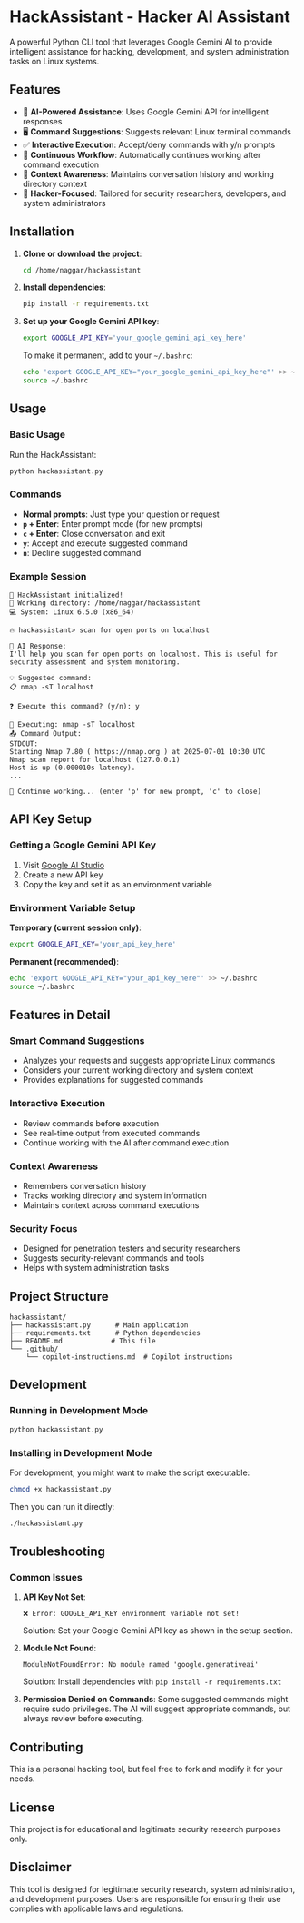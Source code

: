 # HackAssistant - Hacker AI Assistant

A powerful Python CLI tool that leverages Google Gemini AI to provide intelligent assistance for hacking, development, and system administration tasks on Linux systems.

## Features

- 🤖 **AI-Powered Assistance**: Uses Google Gemini API for intelligent responses
- 🖥️ **Command Suggestions**: Suggests relevant Linux terminal commands
- ✅ **Interactive Execution**: Accept/deny commands with y/n prompts
- 🔄 **Continuous Workflow**: Automatically continues working after command execution
- 📝 **Context Awareness**: Maintains conversation history and working directory context
- 🎯 **Hacker-Focused**: Tailored for security researchers, developers, and system administrators

## Installation

1. **Clone or download the project**:
   ```bash
   cd /home/naggar/hackassistant
   ```

2. **Install dependencies**:
   ```bash
   pip install -r requirements.txt
   ```

3. **Set up your Google Gemini API key**:
   ```bash
   export GOOGLE_API_KEY='your_google_gemini_api_key_here'
   ```
   
   To make it permanent, add to your `~/.bashrc`:
   ```bash
   echo 'export GOOGLE_API_KEY="your_google_gemini_api_key_here"' >> ~/.bashrc
   source ~/.bashrc
   ```

## Usage

### Basic Usage

Run the HackAssistant:
```bash
python hackassistant.py
```

### Commands

- **Normal prompts**: Just type your question or request
- **`p` + Enter**: Enter prompt mode (for new prompts)
- **`c` + Enter**: Close conversation and exit
- **`y`**: Accept and execute suggested command
- **`n`**: Decline suggested command

### Example Session

```
🚀 HackAssistant initialized!
📁 Working directory: /home/naggar/hackassistant
💻 System: Linux 6.5.0 (x86_64)

🔥 hackassistant> scan for open ports on localhost

🤖 AI Response:
I'll help you scan for open ports on localhost. This is useful for security assessment and system monitoring.

💡 Suggested command:
📋 nmap -sT localhost

❓ Execute this command? (y/n): y

🔧 Executing: nmap -sT localhost
📤 Command Output:
STDOUT:
Starting Nmap 7.80 ( https://nmap.org ) at 2025-07-01 10:30 UTC
Nmap scan report for localhost (127.0.0.1)
Host is up (0.000010s latency).
...

🔄 Continue working... (enter 'p' for new prompt, 'c' to close)
```

## API Key Setup

### Getting a Google Gemini API Key

1. Visit [Google AI Studio](https://makersuite.google.com/app/apikey)
2. Create a new API key
3. Copy the key and set it as an environment variable

### Environment Variable Setup

**Temporary (current session only)**:
```bash
export GOOGLE_API_KEY='your_api_key_here'
```

**Permanent (recommended)**:
```bash
echo 'export GOOGLE_API_KEY="your_api_key_here"' >> ~/.bashrc
source ~/.bashrc
```

## Features in Detail

### Smart Command Suggestions
- Analyzes your requests and suggests appropriate Linux commands
- Considers your current working directory and system context
- Provides explanations for suggested commands

### Interactive Execution
- Review commands before execution
- See real-time output from executed commands
- Continue working with the AI after command execution

### Context Awareness
- Remembers conversation history
- Tracks working directory and system information
- Maintains context across command executions

### Security Focus
- Designed for penetration testers and security researchers
- Suggests security-relevant commands and tools
- Helps with system administration tasks

## Project Structure

```
hackassistant/
├── hackassistant.py      # Main application
├── requirements.txt      # Python dependencies
├── README.md            # This file
└── .github/
    └── copilot-instructions.md  # Copilot instructions
```

## Development

### Running in Development Mode

```bash
python hackassistant.py
```

### Installing in Development Mode

For development, you might want to make the script executable:

```bash
chmod +x hackassistant.py
```

Then you can run it directly:
```bash
./hackassistant.py
```

## Troubleshooting

### Common Issues

1. **API Key Not Set**:
   ```
   ❌ Error: GOOGLE_API_KEY environment variable not set!
   ```
   Solution: Set your Google Gemini API key as shown in the setup section.

2. **Module Not Found**:
   ```
   ModuleNotFoundError: No module named 'google.generativeai'
   ```
   Solution: Install dependencies with `pip install -r requirements.txt`

3. **Permission Denied on Commands**:
   Some suggested commands might require sudo privileges. The AI will suggest appropriate commands, but always review before executing.

## Contributing

This is a personal hacking tool, but feel free to fork and modify it for your needs.

## License

This project is for educational and legitimate security research purposes only.

## Disclaimer

This tool is designed for legitimate security research, system administration, and development purposes. Users are responsible for ensuring their use complies with applicable laws and regulations.
